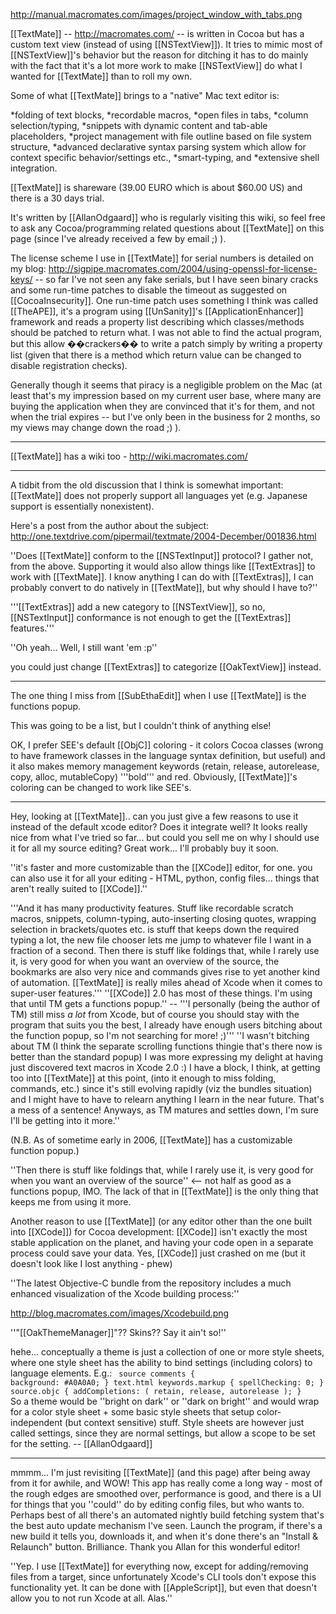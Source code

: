 

http://manual.macromates.com/images/project_window_with_tabs.png

[[TextMate]] -- http://macromates.com/ -- is written in Cocoa but has a custom text view (instead of using [[NSTextView]]). It tries to mimic most of [[NSTextView]]'s behavior but the reason for ditching it has to do mainly with the fact that it's a lot more work to make [[NSTextView]] do what I wanted for [[TextMate]] than to roll my own.

Some of what [[TextMate]] brings to a "native" Mac text editor is:

*folding of text blocks,
*recordable macros,
*open files in tabs,
*column selection/typing,
*snippets with dynamic content and tab-able placeholders,
*project management with file outline based on file system structure,
*advanced declarative syntax parsing system which allow for context specific behavior/settings etc.,
*smart-typing, and
*extensive shell integration.


[[TextMate]] is shareware (39.00 EURO which is about $60.00 US) and there is a 30 days trial.

It's written by [[AllanOdgaard]] who is regularly visiting this wiki, so feel free to ask any Cocoa/programming related questions about [[TextMate]] on this page (since I've already received a few by email ;) ).

The license scheme I use in [[TextMate]] for serial numbers is detailed on my blog: http://sigpipe.macromates.com/2004/using-openssl-for-license-keys/ -- so far I've not seen any fake serials, but I have seen binary cracks and some run-time patches to disable the timeout as suggested on [[CocoaInsecurity]]. One run-time patch uses something I think was called [[TheAPE]], it's a program using [[UnSanity]]'s [[ApplicationEnhancer]] framework and reads a property list describing which classes/methods should be patched to return what. I was not able to find the actual program, but this allow ��crackers�� to write a patch simply by writing a property list (given that there is a method which return value can be changed to disable registration checks).

Generally though it seems that piracy is a negligible problem on the Mac (at least that's my impression based on my current user base, where many are buying the application when they are convinced that it's for them, and not when the trial expires -- but I've only been in the business for 2 months, so my views may change down the road ;) ).

----

[[TextMate]] has a wiki too - http://wiki.macromates.com/

----

A tidbit from the old discussion that I think is somewhat important: [[TextMate]] does not properly support all languages yet (e.g. Japanese support is essentially nonexistent).

Here's a post from the author about the subject: http://one.textdrive.com/pipermail/textmate/2004-December/001836.html

''Does [[TextMate]] conform to the [[NSTextInput]] protocol? I gather not, from the above. Supporting it would also allow things like [[TextExtras]] to work with [[TextMate]]. I know anything I can do with [[TextExtras]], I can probably convert to do natively in [[TextMate]], but why should I have to?''

'''[[TextExtras]] add a new category to [[NSTextView]], so no, [[NSTextInput]] conformance is not enough to get the [[TextExtras]] features.'''

''Oh yeah... Well, I still want 'em :p''

you could just change [[TextExtras]] to categorize [[OakTextView]] instead.

----

The one thing I miss from [[SubEthaEdit]] when I use [[TextMate]] is the functions popup.

This was going to be a list, but I couldn't think of anything else!

OK, I prefer SEE's default [[ObjC]] coloring - it colors Cocoa classes (wrong to have framework classes in the language syntax definition, but useful) and it also makes memory management keywords (retain, release, autorelease, copy, alloc, mutableCopy) '''bold''' and red. Obviously, [[TextMate]]'s coloring can be changed to work like SEE's.

----

Hey, looking at [[TextMate]].. can you just give a few reasons to use it instead of the default xcode editor?  Does it integrate well?  It looks really nice from what I've tried so far... but could you sell me on why I should use it for all my source editing?  Great work... I'll probably buy it soon.

''it's faster and more customizable than the [[XCode]] editor, for one. you can also use it for all your editing - HTML, python, config files... things that aren't really suited to [[XCode]].''

'''And it has many productivity features. Stuff like recordable scratch macros, snippets, column-typing, auto-inserting closing quotes, wrapping selection in brackets/quotes etc. is stuff that keeps down the required typing a lot, the new file chooser lets me jump to whatever file I want in a fraction of a second. Then there is stuff like foldings that, while I rarely use it, is very good for when you want an overview of the source, the bookmarks are also very nice and commands gives rise to yet another kind of automation. [[TextMate]] is really miles ahead of Xcode when it comes to super-user features.''' ''[[XCode]] 2.0 has most of these things. I'm using that until TM gets a functions popup.'' -- '''I personally (being the author of TM) still miss _a lot_ from Xcode, but of course you should stay with the program that suits you the best, I already have enough users bitching about the function popup, so I'm not searching for more! ;)''' ''I wasn't bitching about TM (I think the separate scrolling functions thingie that's there now is better than the standard popup) I was more expressing my delight at having just discovered text macros in Xcode 2.0 :) I have a block, I think, at getting too into [[TextMate]] at this point, (into it enough to miss folding, commands, etc.) since it's still evolving rapidly (viz the bundles situation) and I might have to have to relearn anything I learn in the near future. That's a mess of a sentence! Anyways, as TM matures and settles down, I'm sure I'll be getting into it more.''

(N.B. As of sometime early in 2006, [[TextMate]] has a customizable function popup.)

''Then there is stuff like foldings that, while I rarely use it, is very good for when you want an overview of the source'' <-- not half as good as a functions popup, IMO. The lack of that in [[TextMate]] is the only thing that keeps me from using it more.

Another reason to use [[TextMate]]  (or any editor other than the one built into [[XCode]]) for Cocoa development: [[XCode]] isn't exactly the most stable application on the planet, and having your code open in a separate process could save your data. Yes, [[XCode]] just crashed on me (but it doesn't look like I lost anything - phew)

''The latest Objective-C bundle from the repository includes a much enhanced visualization of the Xcode building process:''

http://blog.macromates.com/images/Xcodebuild.png

''"[[OakThemeManager]]"?? Skins?? Say it ain't so!''

hehe... conceptually a theme is just a collection of one or more style sheets, where one style sheet has the ability to bind settings (including colors) to language elements. E.g.:
<code>
source comments           { background: #A0A0A0; }
text.html keywords.markup { spellChecking: 0; }
source.objc               { addCompletions: ( retain, release, autorelease ); }
</code>
So a theme would be ''bright on dark'' or ''dark on bright'' and would wrap for a color style sheet + some basic style sheets that setup color-independent (but context sensitive) stuff. Style sheets are however just called settings, since they are normal settings, but allow a scope to be set for the setting.
-- [[AllanOdgaard]]

----

mmmm... I'm just revisiting [[TextMate]] (and this page) after being away from it for awhile, and WOW! This app has really come a long way - most of the rough edges are smoothed over, performance is good, and there is a UI for things that you ''could'' do by editing config files, but who wants to. Perhaps best of all there's an automated nightly build fetching system that's the best auto update mechanism I've seen. Launch the program, if there's a new build it tells you, downloads it, and when it's done there's an "Install & Relaunch" button. Brilliance. Thank you Allan for this wonderful editor!

''Yep. I use [[TextMate]] for everything now, except for adding/removing files from a target, since unfortunately Xcode's CLI tools don't expose this functionality yet. It can be done with [[AppleScript]], but even that doesn't allow you to not run Xcode at all. Alas.''